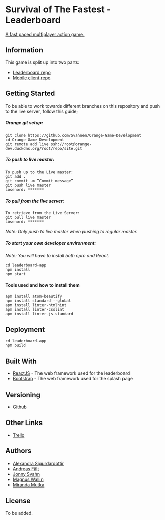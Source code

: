 # Survival of The Fastest - Leaderboard

[A fast paced multiplayer action game.](http://orange-dev.duckdns.org)

## Information
This game is split up into two parts:
* [Leaderboard repo](https://github.com/Svahnen/Orange-Game-Development)
* [Mobile client repo](https://github.com/Svahnen/Orange-Game-Development-App)

## Getting Started

To be able to work towards different branches on this repository and push to the live server, follow this guide;


##### Orange git setup:
```
git clone https://github.com/Svahnen/Orange-Game-Development
cd Orange-Game-Development
git remote add live ssh://root@orange-dev.duckdns.org/root/repo/site.git
```
##### To push to live master:
```
To push up to the Live master:
git add .
git commit -m ”Commit message”
git push live master
Lösenord: *******
```
##### To pull from the live server:
```
To retrieve from the Live Server:
git pull live master
Lösenord: *******
```

*Note: Only push to live master when pushing to regular master.*

##### To start your own developer environment:
*Note: You will have to install both npm and React.*

```
cd leaderboard-app
npm install
npm start
```

#### Tools used and how to install them

```
apm install atom-beautify
npm install standard --global
apm install linter-htmlhint
apm install linter-csslint
apm install linter-js-standard
```

## Deployment

```
cd leaderboard-app
npm build
```

## Built With

* [ReactJS](https://reactjs.org/) - The web framework used for the leaderboard
* [Bootstrap](https://getbootstrap.com/) - The web framework used for the splash page

## Versioning

* [Github](http://github.com)

## Other Links

* [Trello](https://trello.com/b/nIYAm6OR/team-orange)

## Authors

* [Alexandra Sigurdardottir](https://github.com/Alexosk)
* [Andreas Fält](https://github.com/falt)
* [Jonny Svahn](https://github.com/Svahnen)
* [Magnus Wallin](https://github.com/mangster80)
* [Miranda Mutka](https://github.com/mirandamutka)

## License

To be added.
